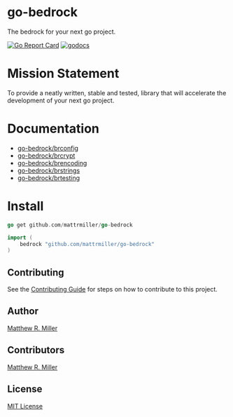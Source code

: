 # go-bedrock
The bedrock for your next go project.

[![Go Report Card](https://goreportcard.com/badge/github.com/mattrmiller/go-bedrock)](https://goreportcard.com/report/github.com/mattrmiller/go-bedrock)
[![godocs](https://img.shields.io/badge/godocs-reference-blue.svg)](https://godoc.org/github.com/mattrmiller/go-bedrock)

# Mission Statement
To provide a neatly written, stable and tested, library that will accelerate the development of your next go project.

# Documentation
- [go-bedrock/brconfig](https://godoc.org/github.com/mattrmiller/go-bedrock/brconfig)
- [go-bedrock/brcrypt](https://godoc.org/github.com/mattrmiller/go-bedrock/brcrypt)
- [go-bedrock/brencoding](https://godoc.org/github.com/mattrmiller/go-bedrock/brencoding)
- [go-bedrock/brstrings](https://godoc.org/github.com/mattrmiller/go-bedrock/brstrings)
- [go-bedrock/brtesting](https://godoc.org/github.com/mattrmiller/go-bedrock/brtesting)

# Install
```go
go get github.com/mattrmiller/go-bedrock
```

```go
import (
    bedrock "github.com/mattrmiller/go-bedrock"
)
```

## Contributing
See the [Contributing Guide](/CONTRIBUTING.md) for steps on how to contribute to this project.

## Author
[Matthew R. Miller](https://github.com/mattrmiller)

## Contributors
[Matthew R. Miller](https://github.com/mattrmiller)

## License
[MIT License](LICENSE)
